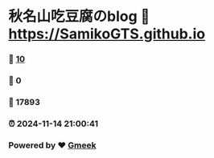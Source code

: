 # 秋名山吃豆腐のblog :link: https://SamikoGTS.github.io 
### :page_facing_up: [10](https://SamikoGTS.github.io/tag.html) 
### :speech_balloon: 0 
### :hibiscus: 17893 
### :alarm_clock: 2024-11-14 21:00:41 
### Powered by :heart: [Gmeek](https://github.com/Meekdai/Gmeek)
